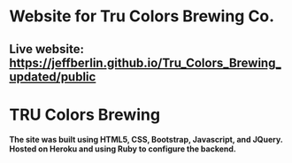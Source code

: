 # Website for Tru Colors Brewing Co.

## Live website: https://jeffberlin.github.io/Tru_Colors_Brewing_updated/public

# TRU Colors Brewing

#### The site was built using HTML5, CSS, Bootstrap, Javascript, and JQuery. Hosted on Heroku and using Ruby to configure the backend.

